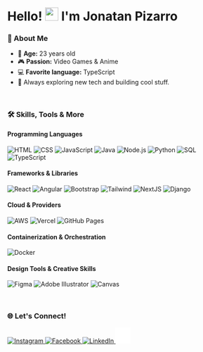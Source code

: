 # Hello! <img src="https://user-images.githubusercontent.com/80714414/192123542-12ba0052-f91b-4141-bd1d-c32c08fc5350.gif" width="30" height="30" /> I'm **Jonatan Pizarro**


### 👋 About Me

- 🎂 **Age:** 23 years old
- 🎮 **Passion:** Video Games & Anime
- 💻 **Favorite language:** TypeScript
- 🚀 Always exploring new tech and building cool stuff.

</br>

### 🛠️ Skills, Tools & More
#### Programming Languages  
<p>
  <img alt="HTML" src="https://img.shields.io/badge/HTML-E34F26.svg?logo=html5&logoColor=white" />  
  <img alt="CSS" src="https://img.shields.io/badge/CSS-1572B6.svg?logo=css3&logoColor=white" />  
  <img alt="JavaScript" src="https://img.shields.io/badge/JavaScript-F7DF1E.svg?logo=javascript&logoColor=black" />  
  <img alt="Java" src="https://custom-icon-badges.demolab.com/badge/Java-007396.svg?logo=java&logoColor=white" />  
  <img alt="Node.js" src="https://img.shields.io/badge/Node.js-43853D.svg?logo=node.js&logoColor=white" />  
  <img alt="Python" src="https://img.shields.io/badge/Python-14354C.svg?logo=python&logoColor=white" />  
  <img alt="SQL" src="https://custom-icon-badges.demolab.com/badge/SQL-025E8C.svg?logo=database&logoColor=white" />  
  <img alt="TypeScript" src="https://img.shields.io/badge/TypeScript-007ACC.svg?logo=typescript&logoColor=white" />
</p>

#### Frameworks & Libraries  
<p>
  <img alt="React" src="https://img.shields.io/badge/React-61DAFB.svg?logo=react&logoColor=black" />  
  <img alt="Angular" src="https://img.shields.io/badge/Angular-DD0031.svg?logo=angular&logoColor=white" />  
  <img alt="Bootstrap" src="https://img.shields.io/badge/Bootstrap-7952B3.svg?logo=bootstrap&logoColor=white" />  
  <img alt="Tailwind" src="https://img.shields.io/badge/Tailwindcss-38B2AC.svg?logo=tailwind-css&logoColor=white" />  
  <img alt="NextJS" src="https://img.shields.io/badge/Next-black?logo=next.js&logoColor=white" />  
  <img alt="Django" src="https://img.shields.io/badge/Django-092E20.svg?logo=django&logoColor=white" />
</p>

#### Cloud & Providers  
<p>
  <img alt="AWS" src="https://img.shields.io/badge/AWS-232F3E?logo=amazonaws&logoColor=white" />  
  <img alt="Vercel" src="https://img.shields.io/badge/Vercel-000000?logo=vercel&logoColor=white" />  
  <img alt="GitHub Pages" src="https://img.shields.io/badge/GitHub%20Pages-181717?logo=github&logoColor=white" />
</p>

#### Containerization & Orchestration  
<p>
  <img alt="Docker" src="https://img.shields.io/badge/Docker-2496ED?logo=docker&logoColor=white" />
</p>

#### Design Tools & Creative Skills  
<p>
  <img alt="Figma" src="https://img.shields.io/badge/Figma-F24E1E.svg?logo=figma&logoColor=white" />  
  <img alt="Adobe Illustrator" src="https://img.shields.io/badge/Adobe%20Illustrator-FF7C00.svg?logo=adobeillustrator&logoColor=white" />  
  <img alt="Canvas" src="https://img.shields.io/badge/Canvas-ffffff.svg?logo=canvas&logoColor=black" />
</p>

</br>

### 🌐 Let's Connect!

<p>
  <a href="https://www.instagram.com/jnv.ispior._/" target="_blank" rel="noopener noreferrer" title="Instagram">
    <img src="https://user-images.githubusercontent.com/80714414/192123753-1f71f078-0120-4db7-8fd1-8b97b2bc2eb2.svg" width="35" height="35" alt="Instagram" />
  </a>  
  <a href="https://www.facebook.com/profile.php?id=100073412066791" target="_blank" rel="noopener noreferrer" title="Facebook">
    <img src="https://user-images.githubusercontent.com/80714414/192123775-2e1411ff-2cd3-4e8a-8a49-73d1cd8cd9b9.svg" width="35" height="35" alt="Facebook" />
  </a>  
  <a href="https://www.linkedin.com/in/jonatan-isaac-pizarro-orellana-a021001ba/" target="_blank" rel="noopener noreferrer" title="LinkedIn">
    <img src="https://cdn-icons-png.flaticon.com/512/61/61109.png?w=360" width="35" height="35" alt="LinkedIn" />
  </a>
 <a href="https://portfolio2025-jet-seven.vercel.app/" target="_blank" rel="noopener noreferrer" title="Portafolio">
    <img src="https://raw.githubusercontent.com/Jonvtvn/proyect-portfolio/main/proyect-portfolio/public/Logo-jp-sin-fondo-blanco.png" width="35" height="35" alt="Portafolio" />
  </a>
</p>



